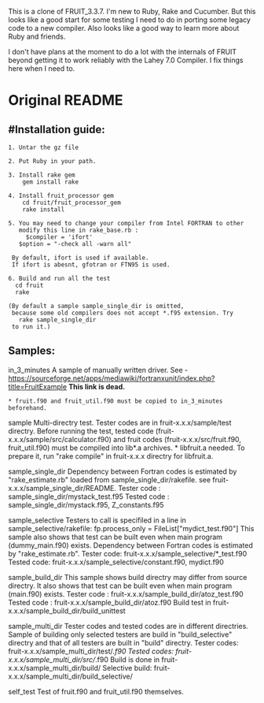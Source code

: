 This is a clone of FRUIT_3.3.7.
I'm new to Ruby, Rake and Cucumber.  But this looks like a good start for some testing I need to do in porting some legacy code to a new compiler.  Also looks like a good way to learn more about Ruby and friends.

I don't have plans at the moment to do a lot with the internals of FRUIT beyond getting it to work reliably with the Lahey 7.0 Compiler. I fix things here when I need to.


 # Original README
 #Installation guide:
-------------------
	1. Untar the gz file

	2. Put Ruby in your path.

	3. Install rake gem
	    gem install rake

	4. Install fruit_processor gem
	    cd fruit/fruit_processor_gem
	    rake install

	5. You may need to change your compiler from Intel FORTRAN to other
	   modify this line in rake_base.rb :
	     $compiler = 'ifort'
       $option = "-check all -warn all"

     By default, ifort is used if available.
     If ifort is abesnt, gfotran or FTN95 is used.

	6. Build and run all the test
	  cd fruit
	  rake

    (By default a sample sample_single_dir is omitted,
     because some old compilers does not accept *.f95 extension. Try
       rake sample_single_dir
     to run it.)

Samples:
--------
  in_3_minutes
    A sample of manually written driver.
    See -
	https://sourceforge.net/apps/mediawiki/fortranxunit/index.php?title=FruitExample
	**This link is dead.**

    * fruit.f90 and fruit_util.f90 must be copied to in_3_minutes beforehand.

  sample
    Multi-directry test.
    Tester codes are in fruit-x.x.x/sample/test directry.
    Before running the test,
    tested code (fruit-x.x.x/sample/src/calculator.f90) and
    fruit codes (fruit-x.x.x/src/fruit.f90, fruit_util.f90)
    must be compiled into lib*.a archives.
    * libfruit.a needed. To prepare it, run "rake compile" in fruit-x.x.x directry for libfruit.a.

  sample_single_dir
    Dependency between Fortran codes is estimated by
    "rake_estimate.rb" loaded from sample_single_dir/rakefile.
    see fruit-x.x.x/sample_single_dir/README.
    Tester code : sample_single_dir/mystack_test.f95
    Tested code : sample_single_dir/mystack.f95, Z_constants.f95

  sample_selective
    Testers to call is specifiled in a line in sample_selective/rakefile:
      fp.process_only = FileList["mydict_test.f90"]
    This sample also shows that test can be built even when main program (dummy_main.f90) exists.
    Dependency between Fortran codes is estimated by "rake_estimate.rb".
    Tester code: fruit-x.x.x/sample_selective/*_test.f90
    Tested code: fruit-x.x.x/sample_selective/constant.f90, mydict.f90

  sample_build_dir
    This sample shows build directry may differ from source directry.
    It also shows that test can be built even when main program (main.f90) exists.
    Tester code : fruit-x.x.x/sample_build_dir/atoz_test.f90
    Tested code : fruit-x.x.x/sample_build_dir/atoz.f90
    Build test in fruit-x.x.x/sample_build_dir/build_unittest

  sample_multi_dir
    Tester codes and tested codes are in different directries.
    Sample of building only selected testers are build in "build_selective" directry and
    that of all testers are built in "build" directry.
    Tester codes: fruit-x.x.x/sample_multi_dir/test/*.f90
    Tested codes: fruit-x.x.x/sample_multi_dir/src/*.f90
    Build is done in fruit-x.x.x/sample_multi_dir/build/
    Selective build: fruit-x.x.x/sample_multi_dir/build_selective/

  self_test
    Test of fruit.f90 and fruit_util.f90 themselves.

